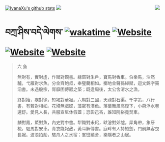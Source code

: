 [![IvanaXu's github stats](https://github-readme-stats.vercel.app/api?username=IvanaXu&theme=codeSTACKr)](https://github.com/anuraghazra/github-readme-stats)
<img align="right" src="https://github-readme-stats.vercel.app/api/top-langs/?username=IvanaXu&langs_count=8&theme=codeSTACKr" />
<img src="https://github-readme-stats.vercel.app/api/wakatime?username=IvanaXu&layout=compact&langs_count=8&theme=codeSTACKr&custom_title=Programming&nbsp;Times&nbsp;(Since&nbsp;Jul.29.2021)" />
# བཀྲ་ཤིས་བདེ་ལེགས་	[![wakatime](https://wakatime.com/badge/user/5043ee4a-e361-4607-9d47-d557f2005d05.svg)](https://wakatime.com/@5043ee4a-e361-4607-9d47-d557f2005d05)	[![Website](https://img.shields.io/website?label=tianchi&up_color=orange&up_message=IvanaXu&url=https%3A%2F%2Fshields.io)](https://tianchi.aliyun.com/home/science/scienceDetail?userId=1095279182618)	[![Website](https://img.shields.io/website?label=yuque&up_color=green&up_message=IvanaXu&url=https%3A%2F%2Fshields.io)](https://www.yuque.com/ivanaxu)	[![Website](https://img.shields.io/website?label=leetcode&up_color=yellow&up_message=IvanaXu&url=https%3A%2F%2Fshields.io)](https://leetcode.cn/u/ivanaxu)
> 六 魚
> 
> 無對有，實對虛，作賦對觀書。綠窗對朱戶，寶馬對香車。伯樂馬，浩然驢，弋雁對求魚。分金齊鮑叔，奉璧藺相如。擲地金聲孫綽賦，迴文錦字竇滔書。未遇殷宗，胥靡困傅巖之築；既逢周後，太公舍渭水之漁。
> 
> 終對始，疾對徐，短褐對華裾。六朝對三國，天祿對石渠。千字策，八行書，有若對相如。花殘無戲蝶，藻密有潛魚。落葉舞風高復下，小荷浮水卷還舒。愛見人長，共服宣尼休假蓋；恐彰己吝，誰知阮裕竟焚車。
> 
> 麟對鳳，鱉對魚，內史對中書。犁鋤對耒耜，畎澮對郊墟。犀角帶，象牙梳，駟馬對安車。青衣能報赦，黃耳解傳書。庭畔有人持短劍，門前無客曳長裾。波浪拍船，駭舟人之水宿；峯巒繞舍，樂隱者之山居。
>